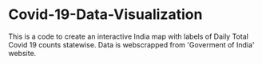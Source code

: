 # Covid-19-Data-Visualization

This is a code to create an interactive India map with labels of Daily Total Covid 19 counts statewise. Data is webscrapped from 'Goverment of India' website. 
